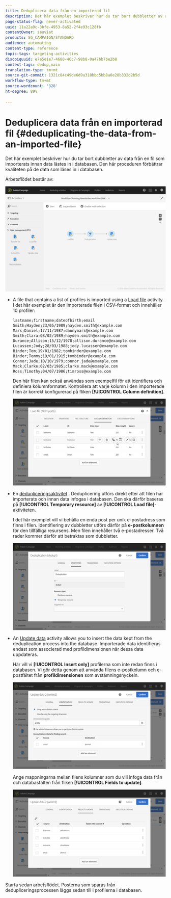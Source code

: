 ```yaml
---
title: Deduplicera data från en importerad fil
description: Det här exemplet beskriver hur du tar bort dubbletter av data från en fil som importerats innan data lästes in i databasen.
page-status-flag: never-activated
uuid: 11a22a9c-3bfe-4953-8a52-2f4e93c128fb
contentOwner: sauviat
products: SG_CAMPAIGN/STANDARD
audience: automating
content-type: reference
topic-tags: targeting-activities
discoiquuid: e7a5e1e7-4680-46c7-98b8-0a47bb7be2b8
context-tags: dedup,main
translation-type: tm+mt
source-git-commit: 1321c84c49de6d9a318bbc5bb8a0e28b332d2b5d
workflow-type: tm+mt
source-wordcount: '328'
ht-degree: 89%

---
```



# Deduplicera data från en importerad fil {#deduplicating-the-data-from-an-imported-file}

Det här exemplet beskriver hur du tar bort dubbletter av data från en fil som importerats innan data lästes in i databasen. Den här proceduren förbättrar kvaliteten på de data som läses in i databasen.

Arbetsflödet består av:

![](assets/deduplication_example2_workflow.png)

* A file that contains a list of profiles is imported using a [Load file](../../automating/using/load-file.md) activity. I det här exemplet är den importerade filen i CSV-format och innehåller 10 profiler:

   ```
   lastname;firstname;dateofbirth;email
   Smith;Hayden;23/05/1989;hayden.smith@example.com
   Mars;Daniel;17/11/1987;dannymars@example.com
   Smith;Clara;08/02/1989;hayden.smith@example.com
   Durance;Allison;15/12/1978;allison.durance@example.com
   Lucassen;Jody;28/03/1988;jody.lucassen@example.com
   Binder;Tom;19/01/1982;tombinder@example.com
   Binder;Tommy;19/01/1915;tombinder@example.com
   Connor;Jade;10/10/1979;connor.jade@example.com
   Mack;Clarke;02/03/1985;clarke.mack@example.com
   Ross;Timothy;04/07/1986;timross@example.com
   ```

   Den här filen kan också användas som exempelfil för att identifiera och definiera kolumnformatet. Kontrollera att varje kolumn i den importerade filen är korrekt konfigurerad på fliken **[!UICONTROL Column definition]**.

   ![](assets/deduplication_example2_fileloading.png)

* En [dedupliceringsaktivitet](../../automating/using/deduplication.md) . Deduplicering utförs direkt efter att filen har importerats och innan data infogas i databasen. Den ska därför baseras på **[!UICONTROL Temporary resource]** av **[!UICONTROL Load file]**-aktiviteten.

   I det här exemplet vill vi behålla en enda post per unik e-postadress som finns i filen. Identifiering av dubbletter utförs därför på **e-postkolumnen** för den tillfälliga resursens. Men filen innehåller två e-postadresser. Två rader kommer därför att betraktas som dubbletter.

   ![](assets/deduplication_example2_dedup.png)

* An [Update data](../../automating/using/update-data.md) activity allows you to insert the data kept from the deduplication process into the database. Importerade data identifieras endast som associerad med profildimensionen när dessa data uppdateras.

   Här vill vi **[!UICONTROL Insert only]** profilerna som inte redan finns i databasen. Vi gör detta genom att använda filens e-postkolumn och e-postfältet från **profildimensionen** som avstämningsnyckeln.

   ![](assets/deduplication_example2_writer1.png)

   Ange mappningarna mellan filens kolumner som du vill infoga data från och databasfälten från fliken **[!UICONTROL Fields to update]**.

   ![](assets/deduplication_example2_writer2.png)

Starta sedan arbetsflödet. Posterna som sparas från dedupliceringsprocessen läggs sedan till i profilerna i databasen.
